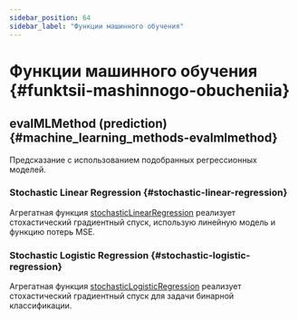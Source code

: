 ```yaml
---
sidebar_position: 64
sidebar_label: "Функции машинного обучения"
---
```


# Функции машинного обучения {#funktsii-mashinnogo-obucheniia}

## evalMLMethod (prediction) {#machine_learning_methods-evalmlmethod}

Предсказание с использованием подобранных регрессионных моделей.

### Stochastic Linear Regression {#stochastic-linear-regression}

Агрегатная функция [stochasticLinearRegression](../../sql-reference/functions/machine-learning-functions.md#agg_functions-stochasticlinearregression) реализует стохастический градиентный спуск, использую линейную модель и функцию потерь MSE.

### Stochastic Logistic Regression {#stochastic-logistic-regression}

Агрегатная функция [stochasticLogisticRegression](../../sql-reference/functions/machine-learning-functions.md#agg_functions-stochasticlogisticregression) реализует стохастический градиентный спуск для задачи бинарной классификации.